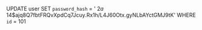 UPDATE user SET `password_hash` = ' $2a$ 14$ajq8Q7fbtFRQvXpdCq7Jcuy.Rx1h/L4J60Otx.gyNLbAYctGMJ9tK' WHERE `id` = 101
